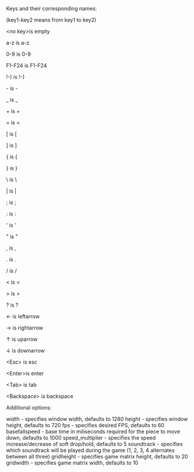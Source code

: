 Keys and their corresponding names:

(key1-key2 means from key1 to key2)

\<no key>is empty

a-z     is a-z

0-9     is 0-9

F1-F24  is F1-F24

!-)     is !-)

\-      is \-

_       is _

\+      is \+

=       is =

[       is [

]       is ]

{       is {

}       is }

\       is \

|       is |

;       is ;

:       is :

'       is '

"       is "

,       is ,

.       is .

/       is /

<       is <

\>      is \>

?       is ?

←       is leftarrow

→       is rightarrow

↑       is uparrow

↓       is downarrow

\<Esc>  is esc

\<Enter>is enter

\<Tab>  is tab

\<Backspace> is backspace

Additional options:

width            - specifies window width, defaults to 1280
height           - specifies window height, defaults to 720
fps              - specifies desired FPS, defaults to 60
basefallspeed    - base time in miliseconds required for the piece to move down, defaults to 1000
speed_multiplier - specifies the speed increase/decrease of soft drop/hold, defaults to 5
soundtrack       - specifies which soundtrack will be played during the game (1, 2, 3, 4 alternates between all three)
gridheight       - specifies game matrix height, defaults to 20
gridwidth        - specifies game matrix width, defaults to 10